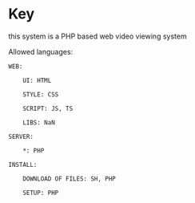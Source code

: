 # Key

this system is a PHP based web video viewing system

Allowed languages:

    WEB:

        UI: HTML

        STYLE: CSS

        SCRIPT: JS, TS

        LIBS: NaN

    SERVER:

        *: PHP

    INSTALL:

        DOWNLOAD OF FILES: SH, PHP

        SETUP: PHP
